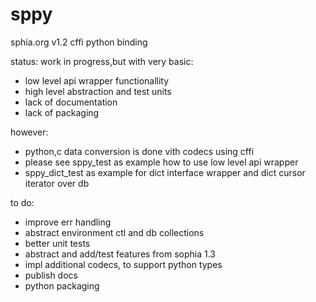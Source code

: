 # sppy
sphia.org v1.2 cffi python binding 

status: work in progress,but with very basic:
* low level api wrapper functionallity
* high level abstraction and test units 
* lack of documentation
* lack of packaging

however:
* python,c data conversion is done vith codecs using cffi
* please see sppy_test as example how to use low level api wrapper
* sppy_dict_test as example for dict interface wrapper and dict cursor iterator over db


to do:
* improve err handling
* abstract environment ctl and db collections
* better unit tests
* abstract and add/test features from sophia 1.3
* impl additional codecs, to support python types 
* publish docs
* python packaging

